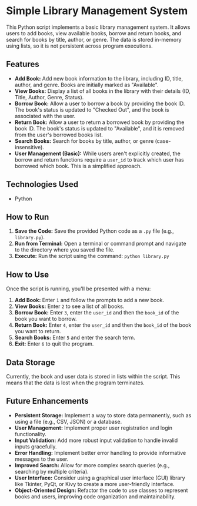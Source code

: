 # Simple Library Management System

This Python script implements a basic library management system. It allows users to add books, view available books, borrow and return books, and search for books by title, author, or genre.  The data is stored in-memory using lists, so it is not persistent across program executions.

## Features

* **Add Book:** Add new book information to the library, including ID, title, author, and genre.  Books are initially marked as "Available".
* **View Books:** Display a list of all books in the library with their details (ID, Title, Author, Genre, Status).
* **Borrow Book:** Allow a user to borrow a book by providing the book ID.  The book's status is updated to "Checked Out", and the book is associated with the user.
* **Return Book:** Allow a user to return a borrowed book by providing the book ID. The book's status is updated to "Available", and it is removed from the user's borrowed books list.
* **Search Books:** Search for books by title, author, or genre (case-insensitive).
* **User Management (Basic):**  While users aren't explicitly created, the borrow and return functions require a `user_id` to track which user has borrowed which book.  This is a simplified approach.

## Technologies Used

* Python

## How to Run

1.  **Save the Code:** Save the provided Python code as a `.py` file (e.g., `library.py`).
2.  **Run from Terminal:** Open a terminal or command prompt and navigate to the directory where you saved the file.
3.  **Execute:** Run the script using the command: `python library.py`

## How to Use

Once the script is running, you'll be presented with a menu:

1.  **Add Book:** Enter `1` and follow the prompts to add a new book.
2.  **View Books:** Enter `2` to see a list of all books.
3.  **Borrow Book:** Enter `3`, enter the `user_id` and then the `book_id` of the book you want to borrow.
4.  **Return Book:** Enter `4`, enter the `user_id` and then the `book_id` of the book you want to return.
5.  **Search Books:** Enter `5` and enter the search term.
6.  **Exit:** Enter `6` to quit the program.

## Data Storage

Currently, the book and user data is stored in lists within the script.  This means that the data is lost when the program terminates.

## Future Enhancements

* **Persistent Storage:** Implement a way to store data permanently, such as using a file (e.g., CSV, JSON) or a database.
* **User Management:** Implement proper user registration and login functionality.
* **Input Validation:** Add more robust input validation to handle invalid inputs gracefully.
* **Error Handling:** Implement better error handling to provide informative messages to the user.
* **Improved Search:** Allow for more complex search queries (e.g., searching by multiple criteria).
* **User Interface:** Consider using a graphical user interface (GUI) library like Tkinter, PyQt, or Kivy to create a more user-friendly interface.
* **Object-Oriented Design:** Refactor the code to use classes to represent books and users, improving code organization and maintainability.
